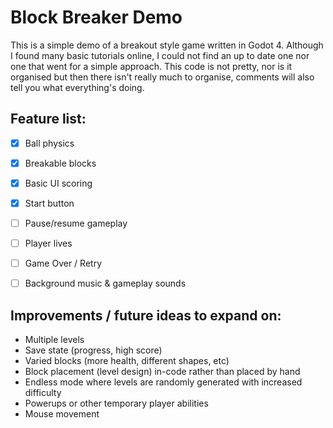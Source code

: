 # Block Breaker Demo

This is a simple demo of a breakout style game written in Godot 4. Although I found many basic tutorials online, I could not find an up to date one nor one that went for a simple approach. This code is not pretty, nor is it organised but then there isn't really much to organise, comments will also tell you what everything's doing.


## Feature list:

- [x] Ball physics
- [x] Breakable blocks
- [x] Basic UI scoring
- [x] Start button
- [ ] Pause/resume gameplay
- [ ] Player lives
- [ ] Game Over / Retry
- [ ] Background music & gameplay sounds


## Improvements / future ideas to expand on:
 - Multiple levels
 - Save state (progress, high score)
 - Varied blocks (more health, different shapes, etc)
 - Block placement (level design) in-code rather than placed by hand
 - Endless mode where levels are randomly generated with increased difficulty
 - Powerups or other temporary player abilities
 - Mouse movement

